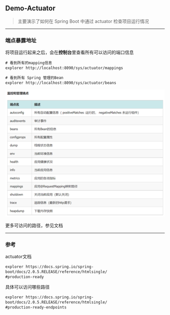 ## Demo-Actuator

> 主要演示了如何在 Spring Boot 中通过 actuator 检查项目运行情况

---

### 端点暴露地址

将项目运行起来之后，会在**控制台**里查看所有可以访问的端口信息

```shell
# 看到所有的mapping信息
explorer http://localhost:8090/sys/actuator/mappings
```

```shell
# 看到所有 Spring 管理的Bean
explorer http://localhost:8090/sys/actuator/beans
```

![监控和管理端点](./doc/img/img.png)


更多可访问的路径，参见文档

---

### 参考

actuator文档

```shell
explorer https://docs.spring.io/spring-boot/docs/2.0.5.RELEASE/reference/htmlsingle/
#production-ready
```

具体可以访问哪些路径

```shell
explorer https://docs.spring.io/spring-boot/docs/2.0.5.RELEASE/reference/htmlsingle/
#production-ready-endpoints
```